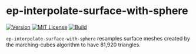 # ep-interpolate-surface-with-sphere

[![Version](https://img.shields.io/docker/v/fnndsc/ep-interpolate-surface-with-sphere?sort=semver)](https://hub.docker.com/r/fnndsc/ep-interpolate-surface-with-sphere)
[![MIT License](https://img.shields.io/github/license/fnndsc/ep-interpolate-surface-with-sphere)](https://github.com/FNNDSC/ep-interpolate-surface-with-sphere/blob/main/LICENSE)
[![Build](https://github.com/FNNDSC/ep-interpolate-surface-with-sphere/actions/workflows/ci.yml/badge.svg)](https://github.com/FNNDSC/ep-interpolate-surface-with-sphere/actions)

`ep-interpolate-surface-with-sphere` resamples surface meshes
created by the marching-cubes algorithm to have 81,920 triangles.
